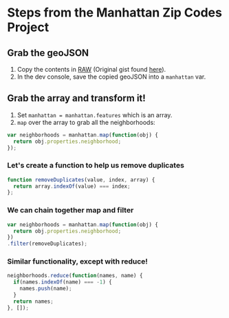 # Steps from the Manhattan Zip Codes Project

## Grab the geoJSON
1. Copy the contents in [RAW](https://gist.githubusercontent.com/patci/821109b7c578c3f1f676/raw/f84730d2fbd14967367299ff38117ab821185f81/manhattanGeo.JSON) (Original gist found [here](https://gist.github.com/patci/821109b7c578c3f1f676)).
2. In the dev console, save the copied geoJSON into a `manhattan` var.

## Grab the array and transform it!  
1. Set `manhattan = manhattan.features` which is an array.  
2. `map` over the array to grab all the neighborhoods:  

  ``` javascript
  var neighborhoods = manhattan.map(function(obj) {
    return obj.properties.neighborhood;
  });  
  ```   
  
### Let's create a function to help us remove duplicates
  ``` javascript
  function removeDuplicates(value, index, array) {
    return array.indexOf(value) === index;
  };
  ```  
### We can chain together map and filter  
  ``` javascript  
  var neighborhoods = manhattan.map(function(obj) {
    return obj.properties.neighborhood;
  })
  .filter(removeDuplicates);
  ```  
### Similar functionality, except with reduce!
  ``` javascript  
  neighborhoods.reduce(function(names, name) {
    if(names.indexOf(name) === -1) {
      names.push(name);
    }
    return names;
  }, []);
  ```  
  
